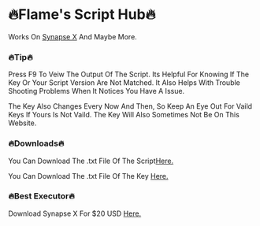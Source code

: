 # 🔥Flame's Script Hub🔥


Works On [Synapse X](https://x.synapse.to/?adlt=strict&toWww=1&redig=D2C19EA1823A410AA8EF7AB7CF653812) And Maybe More.


### 🔥Tip🔥


Press F9 To Veiw The Output Of The Script. Its Helpful For Knowing If The Key Or Your Script Version Are Not Matched. It  Also Helps With Trouble Shooting Problems When It Notices You Have A Issue.

The Key Also Changes Every Now And Then, So Keep An Eye Out For Vaild Keys If Yours Is Not Vaild. The Key Will Also Sometimes Not Be On This Website.


### 🔥Downloads🔥


You Can Download The .txt File Of The Script[Here.](https://cdn.discordapp.com/attachments/998376310600638474/1011743050512482394/message.txt)

You Can Download The .txt File Of The Key [Here.](https://cdn.discordapp.com/attachments/998376310600638474/1010390737734598797/message.txt)


### 🔥Best Executor🔥


Download Synapse X For $20 USD [Here.](https://x.synapse.to/?adlt=strict&toWww=1&redig=D2C19EA1823A410AA8EF7AB7CF653812)

